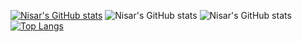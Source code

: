 
[![Nisar's GitHub stats](https://github-readme-stats.vercel.app/api?username=Nisar-1234)](https://github.com/Nisar-1234/github-readme-stats)
![Nisar's GitHub stats](https://github-readme-stats.vercel.app/api?username=Nisar-1234&hide=contribs,prs)
![Nisar's GitHub stats](https://github-readme-stats.vercel.app/api?username=Nisar-1234&show_icons=true)
[![Top Langs](https://github-readme-stats.vercel.app/api/top-langs/?username=Nisar-1234)](https://github.com/Nisar-1234/github-readme-stats)


